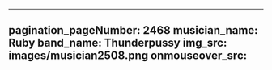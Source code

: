 ------
pagination_pageNumber: 2468
musician_name: Ruby
band_name: Thunderpussy
img_src: images/musician2508.png
onmouseover_src: 
------